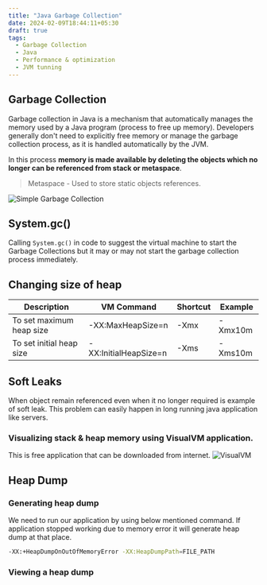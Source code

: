 ```yaml
---
title: "Java Garbage Collection"
date: 2024-02-09T18:44:11+05:30
draft: true
tags:
  - Garbage Collection
  - Java
  - Performance & optimization
  - JVM tunning
---
```


## Garbage Collection

Garbage collection in Java is a mechanism that automatically manages the memory used by a Java program (process to free up memory). Developers generally don't need to explicitly free memory or manage the garbage collection process, as it is handled automatically by the JVM.

In this process **memory is made available by deleting the objects which no longer can be referenced from stack or metaspace**.

> Metaspace - Used to store static objects references.

![Simple Garbage Collection](/images/post_pics/java-garbage-collection/simple-gc.png)

## System.gc()

Calling `System.gc()` in code to suggest the virtual machine to start the Garbage Collections but it may or may not start the garbage collection process immediately.

## Changing size of heap

| Description              | VM Command            | Shortcut | Example |
| ------------------------ | --------------------- | -------- | ------- |
| To set maximum heap size | -XX:MaxHeapSize=n     | -Xmx     | -Xmx10m |
| To set initial heap size | -XX:InitialHeapSize=n | -Xms     | -Xms10m |

## Soft Leaks

When object remain referenced even when it no longer required is example of soft leak. This problem can easily happen in long running java application like servers.

### Visualizing stack & heap memory using VisualVM application.

This is free application that can be downloaded from internet.
![VisualVM](/images/post_pics/java-garbage-collection/visualvm.png)

## Heap Dump

### Generating heap dump

We need to run our application by using below mentioned command. If application stopped working due to memory error it will generate heap dump at that place.

```sh
-XX:+HeapDumpOnOutOfMemoryError -XX:HeapDumpPath=FILE_PATH
```

### Viewing a heap dump
